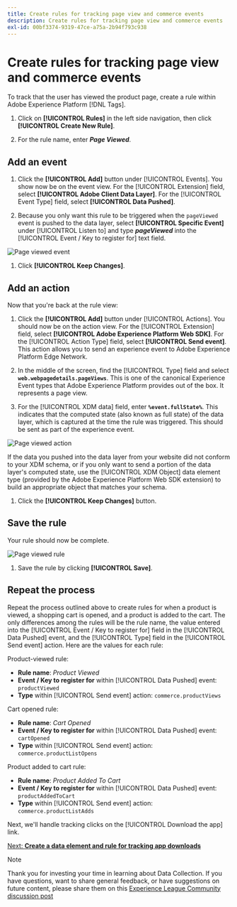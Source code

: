 ```yaml
---
title: Create rules for tracking page view and commerce events
description: Create rules for tracking page view and commerce events
exl-id: 00bf3374-9319-47ce-a75a-2b94f793c938
---
```

# Create rules for tracking page view and commerce events

To track that the user has viewed the product page, create a rule within Adobe Experience Platform [!DNL Tags]. 

1. Click on **[!UICONTROL Rules]** in the left side navigation, then click **[!UICONTROL Create New Rule]**.

1. For the rule name, enter **_Page Viewed_**.

## Add an event

1. Click the **[!UICONTROL Add]** button under [!UICONTROL Events]. You show now be on the event view. For the [!UICONTROL Extension] field, select **[!UICONTROL Adobe Client Data Layer]**. For the [!UICONTROL Event Type] field, select **[!UICONTROL Data Pushed]**.

1. Because you only want this rule to be triggered when the `pageViewed` event is pushed to the data layer, select **[!UICONTROL Specific Event]** under [!UICONTROL Listen to] and type **_pageViewed_** into the [!UICONTROL Event / Key to register for] text field.

![Page viewed event](../assets/page-viewed-event.png)

1. Click **[!UICONTROL Keep Changes]**.

## Add an action

Now that you're back at the rule view:

1. Click the **[!UICONTROL Add]** button under [!UICONTROL Actions]. You should now be on the action view. For the [!UICONTROL Extension] field, select **[!UICONTROL Adobe Experience Platform Web SDK]**. For the [!UICONTROL Action Type] field, select **[!UICONTROL Send event]**. This action allows you to send an experience event to Adobe Experience Platform Edge Network.

1. In the middle of the screen, find the [!UICONTROL Type] field and select **`web.webpagedetails.pageViews`**. This is one of the canonical Experience Event types that Adobe Experience Platform provides out of the box. It represents a page view.

1. For the [!UICONTROL XDM data] field, enter **`%event.fullState%`**. This indicates that the computed state (also known as full state) of the data layer, which is captured at the time the rule was triggered. This should be sent as part of the experience event.

![Page viewed action](../assets/page-viewed-action.png)

If the data you pushed into the data layer from your website did not conform to your XDM schema, or if you only want to send a portion of the data layer's computed state, use the [!UICONTROL XDM Object] data element type (provided by the Adobe Experience Platform Web SDK extension) to build an appropriate object that matches your schema.

1. Click the **[!UICONTROL Keep Changes]** button.

## Save the rule

Your rule should now be complete.

![Page viewed rule](../assets/page-viewed-rule.png)

1. Save the rule by clicking **[!UICONTROL Save]**.

## Repeat the process

Repeat the process outlined above to create rules for when a product is viewed, a shopping cart is opened, and a product is added to the cart. The only differences among the rules will be the rule name, the value entered into the [!UICONTROL Event / Key to register for] field in the [!UICONTROL Data Pushed] event, and the [!UICONTROL Type] field in the [!UICONTROL Send event] action. Here are the values for each rule:

Product-viewed rule:

* **Rule name**: _Product Viewed_
* **Event / Key to register for** within [!UICONTROL Data Pushed] event: `productViewed`
* **Type** within [!UICONTROL Send event] action: `commerce.productViews`

Cart opened rule:

* **Rule name**: _Cart Opened_
* **Event / Key to register for** within [!UICONTROL Data Pushed] event: `cartOpened`
* **Type** within [!UICONTROL Send event] action: `commerce.productListOpens`

Product added to cart rule:

* **Rule name**: _Product Added To Cart_
* **Event / Key to register for** within [!UICONTROL Data Pushed] event: `productAddedToCart`
* **Type** within [!UICONTROL Send event] action: `commerce.productListAdds` 

Next, we'll handle tracking clicks on the [!UICONTROL Download the app] link.

[Next: **Create a data element and rule for tracking app downloads**](create-a-data-element-and-rule-for-tracking-app-downloads.md)

>[!NOTE]
>
>Thank you for investing your time in learning about Data Collection. If you have questions, want to share general feedback, or have suggestions on future content, please share them on this [Experience League Community discussion post](https://experienceleaguecommunities.adobe.com/t5/adobe-experience-platform-launch/tutorial-discussion-use-adobe-experience-platform-data/m-p/543877)
